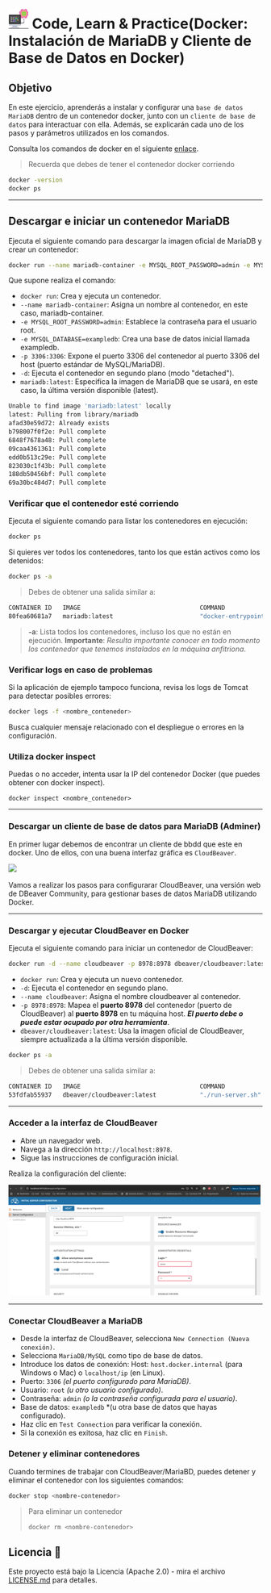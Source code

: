 # <img src=../../../images/computer.png width="40"> Code, Learn & Practice(Docker: Instalación de MariaDB y Cliente de Base de Datos en Docker)

## Objetivo

En este ejercicio, aprenderás a instalar y configurar una `base de datos MariaDB` dentro de un contenedor docker, junto con un `cliente de base de datos` para interactuar con ella. Además, se explicarán cada uno de los pasos y parámetros utilizados en los comandos.


Consulta los comandos de docker en el siguiente [enlace](https://github.com/jpexposito/code-learn/blob/main/comun/docker/COMANDOS.md).

> Recuerda que debes de tener el contenedor docker corriendo

```bash
docker -version
docker ps
```

---

## **Descargar e iniciar un contenedor MariaDB**

Ejecuta el siguiente comando para descargar la imagen oficial de MariaDB y crear un contenedor:

```bash
docker run --name mariadb-container -e MYSQL_ROOT_PASSWORD=admin -e MYSQL_DATABASE=exampledb -p 3306:3306 -d mariadb:latest
```

Que supone realiza el comando:
- `docker run`: Crea y ejecuta un contenedor.
- `--name mariadb-container`: Asigna un nombre al contenedor, en este caso, mariadb-container.
- `-e MYSQL_ROOT_PASSWORD=admin`: Establece la contraseña para el usuario root.
- `-e MYSQL_DATABASE=exampledb`: Crea una base de datos inicial llamada exampledb.
- `-p 3306:3306`: Expone el puerto 3306 del contenedor al puerto 3306 del host (puerto estándar de MySQL/MariaDB).
- `-d`: Ejecuta el contenedor en segundo plano (modo "detached").
- `mariadb:latest`: Especifica la imagen de MariaDB que se usará, en este caso, la última versión disponible (latest).

```bash
Unable to find image 'mariadb:latest' locally
latest: Pulling from library/mariadb
afad30e59d72: Already exists 
b798007f0f2e: Pull complete 
6848f7678a48: Pull complete 
09caa4361361: Pull complete 
edd0b513c29e: Pull complete 
823030c1f43b: Pull complete 
188db50456bf: Pull complete 
69a30bc484d7: Pull complete 
```

### **Verificar que el contenedor esté corriendo**  

Ejecuta el siguiente comando para listar los contenedores en ejecución:

```bash
docker ps
```

Si quieres ver todos los contenedores, tanto los que están activos como los detenidos:

```bash
docker ps -a
```

>Debes de obtener una salida similar a:

```bash
CONTAINER ID   IMAGE                                 COMMAND                  CREATED          STATUS                      PORTS                    NAMES
80fea60681a7   mariadb:latest                        "docker-entrypoint.s…"   47 seconds ago   Up 46 seconds               0.0.0.0:3306->3306/tcp   mariadb-container
```

> **-a**: Lista todos los contenedores, incluso los que no están en ejecución.
>**Importante**: *Resulta importante conocer en todo momento los contenedor que tenemos instalados en la máquina anfitriona*.

### **Verificar logs en caso de problemas**

Si la aplicación de ejemplo tampoco funciona, revisa los logs de Tomcat para detectar posibles errores:

```bash
docker logs -f <nombre_contenedor>
```

Busca cualquier mensaje relacionado con el despliegue o errores en la configuración.

### **Utiliza docker inspect**

 Puedas o no acceder, intenta usar la IP del contenedor Docker (que puedes obtener con docker inspect).

```code
docker inspect <nombre_contenedor>
```

---

### **Descargar un cliente de base de datos para MariaDB (Adminer)**

En primer lugar debemos de encontrar un cliente de bbdd que este en docker. Uno de ellos, con una buena interfaz gráfica es `CloudBeaver`.

<img src="https://picx.zhimg.com/v2-b9d6d1d3aeb2344c2f4ff04595d4c765_720w.jpg?source=172ae18b" width="400px">

Vamos a realizar los pasos para configurarar CloudBeaver, una versión web de DBeaver Community, para gestionar bases de datos MariaDB utilizando Docker.

---

### **Descargar y ejecutar CloudBeaver en Docker**

Ejecuta el siguiente comando para iniciar un contenedor de CloudBeaver:

```bash
docker run -d --name cloudbeaver -p 8978:8978 dbeaver/cloudbeaver:latest
```

- `docker run`: Crea y ejecuta un nuevo contenedor.
- `-d`: Ejecuta el contenedor en segundo plano.
- `--name cloudbeaver`: Asigna el nombre cloudbeaver al contenedor.
- `-p 8978:8978`: Mapea el **puerto 8978** del contenedor (puerto de CloudBeaver) al **puerto 8978** en tu máquina host. ***El puerto debe o puede estar ocupado por otra herramienta***.
- `dbeaver/cloudbeaver:latest`: Usa la imagen oficial de CloudBeaver, siempre actualizada a la última versión disponible.

```bash
docker ps -a
```

> Debes de obtener una salida similar a:

```bash
CONTAINER ID   IMAGE                                 COMMAND                  CREATED          STATUS                      PORTS                    NAMES
53fdfab55937   dbeaver/cloudbeaver:latest            "./run-server.sh"        38 seconds ago   Up 37 seconds               0.0.0.0:8978->8978/tcp   cloudbeaver
```

---

### **Acceder a la interfaz de CloudBeaver**

- Abre un navegador web.
- Navega a la dirección `http://localhost:8978`.
- Sigue las instrucciones de configuración inicial.

Realiza la configuración del cliente:

<img src="../images/cliente-db.png" width="500px">

---

### **Conectar CloudBeaver a MariaDB**

- Desde la interfaz de CloudBeaver, selecciona `New Connection (Nueva conexión)`.
- Selecciona `MariaDB/MySQL` como tipo de base de datos.
- Introduce los datos de conexión:
 Host: `host.docker.internal` (para Windows o Mac) o `localhost/ip` (en Linux).
- Puerto: `3306` *(el puerto configurado para MariaDB)*.
- Usuario: `root` *(u otro usuario configurado)*.
- Contraseña: `admin` *(o la contraseña configurada para el usuario)*.
- Base de datos: `exampledb` *(u otra base de datos que hayas configurado).
- Haz clic en `Test Connection` para verificar la conexión.
- Si la conexión es exitosa, haz clic en `Finish`.

### **Detener y eliminar contenedores**

Cuando termines de trabajar con CloudBeaver/MariaBD, puedes detener y eliminar el contenedor con los siguientes comandos:

```bash
docker stop <nombre-contenedor>
```

> Para eliminar un contenedor
>
>```bash
>docker rm <nombre-contenedor>
>```


## Licencia 📄

Este proyecto está bajo la Licencia (Apache 2.0) - mira el archivo [LICENSE.md]([../../../LICENSE.md](https://github.com/jpexposito/code-learn-practice/blob/main/LICENSE)) para detalles.
